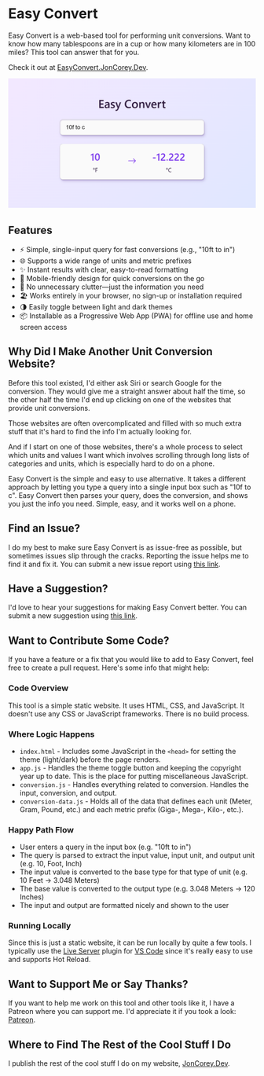# Easy Convert

Easy Convert is a web-based tool for performing unit conversions. Want to know how many tablespoons are in a cup or how many kilometers are in 100 miles? This tool can answer that for you.

Check it out at [EasyConvert.JonCorey.Dev](https://easyconvert.joncorey.dev/).

![Easy Convert tool showing a conversion from 10 degrees Fahrenheit to -12.222 degrees Celsius](/images/card.png)

## Features

- ⚡ Simple, single-input query for fast conversions (e.g., "10ft to in")
- 🌐 Supports a wide range of units and metric prefixes
- ✨ Instant results with clear, easy-to-read formatting
- 📱 Mobile-friendly design for quick conversions on the go
- 🚫 No unnecessary clutter—just the information you need
- 🏖️ Works entirely in your browser, no sign-up or installation required
- 🌗 Easily toggle between light and dark themes
- 📦 Installable as a Progressive Web App (PWA) for offline use and home screen access

## Why Did I Make Another Unit Conversion Website?

Before this tool existed, I'd either ask Siri or search Google for the conversion. They would give me a straight answer about half the time, so the other half the time I'd end up clicking on one of the websites that provide unit conversions.

Those websites are often overcomplicated and filled with so much extra stuff that it's hard to find the info I'm actually looking for.

And if I start on one of those websites, there's a whole process to select which units and values I want which involves scrolling through long lists of categories and units, which is especially hard to do on a phone.

Easy Convert is the simple and easy to use alternative. It takes a different approach by letting you type a query into a single input box such as "10f to c". Easy Convert then parses your query, does the conversion, and shows you just the info you need. Simple, easy, and it works well on a phone.

## Find an Issue?

I do my best to make sure Easy Convert is as issue-free as possible, but sometimes issues slip through the cracks. Reporting the issue helps me to find it and fix it. You can submit a new issue report using [this link](https://github.com/Jon-Corey/EasyConvert/issues/new).

## Have a Suggestion?

I'd love to hear your suggestions for making Easy Convert better. You can submit a new suggestion using [this link](https://github.com/Jon-Corey/EasyConvert/issues/new).

## Want to Contribute Some Code?

If you have a feature or a fix that you would like to add to Easy Convert, feel free to create a pull request. Here's some info that might help:

### Code Overview

This tool is a simple static website. It uses HTML, CSS, and JavaScript. It doesn't use any CSS or JavaScript frameworks. There is no build process.

### Where Logic Happens

- `index.html` - Includes some JavaScript in the `<head>` for setting the theme (light/dark) before the page renders.
- `app.js` - Handles the theme toggle button and keeping the copyright year up to date. This is the place for putting miscellaneous JavaScript.
- `conversion.js` - Handles everything related to conversion. Handles the input, conversion, and output.
- `conversion-data.js` - Holds all of the data that defines each unit (Meter, Gram, Pound, etc.) and each metric prefix (Giga-, Mega-, Kilo-, etc.).

### Happy Path Flow

- User enters a query in the input box (e.g. "10ft to in")
- The query is parsed to extract the input value, input unit, and output unit (e.g. 10, Foot, Inch)
- The input value is converted to the base type for that type of unit (e.g. 10 Feet -> 3.048 Meters)
- The base value is converted to the output type (e.g. 3.048 Meters -> 120 Inches)
- The input and output are formatted nicely and shown to the user

### Running Locally

Since this is just a static website, it can be run locally by quite a few tools. I typically use the [Live Server](https://marketplace.visualstudio.com/items?itemName=ritwickdey.LiveServer) plugin for [VS Code](https://code.visualstudio.com/) since it's really easy to use and supports Hot Reload.

## Want to Support Me or Say Thanks?

If you want to help me work on this tool and other tools like it, I have a Patreon where you can support me. I'd appreciate it if you took a look: [Patreon](https://patreon.com/JonCorey).

## Where to Find The Rest of the Cool Stuff I Do

I publish the rest of the cool stuff I do on my website, [JonCorey.Dev](https://joncorey.dev).
